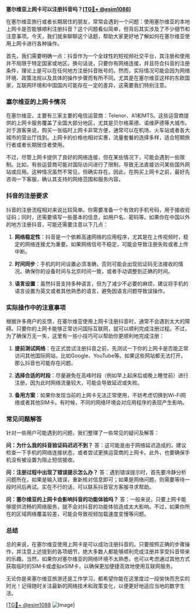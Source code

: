 **塞尔维亚上网卡可以注册抖音吗？[[TG💪+ @esim1088](https://t.me/s/esim1088)]**

在塞尔维亚旅行或者长期居住的朋友，常常会遇到一个问题：使用塞尔维亚的本地上网卡是否能够顺利注册抖音？这个问题看似简单，但背后其实涉及了不少细节和注意事项。今天，我们就来聊聊这个话题，帮助大家更好地了解如何在塞尔维亚使用上网卡进行各种操作。

首先，我们需要明确一点：抖音作为一个全球性的短视频社交平台，其注册和使用并不局限于特定国家或地区。换句话说，只要你有网络连接，并且符合抖音的注册条件，理论上是可以在任何地方注册抖音账号的。然而，实际情况可能会因为网络环境、政策法规以及具体的操作步骤而有所不同。尤其是在塞尔维亚这样的东欧国家，互联网环境和中国国内可能存在一定的差异，这需要我们特别注意。

### 塞尔维亚的上网卡情况

在塞尔维亚，主要有三家主要的电信运营商：Telenor、A1和MTS。这些运营商提供的上网卡服务覆盖了全国大部分地区，尤其是贝尔格莱德、诺维萨德等大城市。对于游客来说，购买一张临时上网卡非常方便，通常可以在机场、火车站或者各大城市的营业厅找到。上网卡的价格也相对实惠，流量套餐的选择多样，适合短期旅行者或者长期居住者使用。

不过，尽管上网卡提供了良好的网络连接，但在某些情况下，可能会遇到一些限制。比如，有些运营商可能对国际访问进行了限制，导致无法直接访问某些国外网站或应用。这种情况虽然不常见，但确实存在。因此，在购买上网卡之前，最好先咨询一下客服，确认其支持的网络范围和服务内容。

### 抖音的注册要求

抖音的注册流程相对来说比较简单。你需要准备一个有效的手机号码，用于接收验证码；同时，还需要填写一些基本的信息，如用户名、密码等。如果你在中国以外的地方注册抖音，可能还需要注意以下几点：

1. **网络稳定性**：抖音是一个依赖高速网络的应用程序，尤其是在上传视频时，稳定的网络连接尤为重要。如果网络信号不稳定，可能会导致注册失败或者上传中断。
   
2. **时间同步**：手机的时间设置必须准确，否则可能会出现验证码无法接收的情况。确保你的设备时间与北京时间一致，或者手动调整到正确的时间。

3. **语言设置**：虽然抖音支持多种语言，但为了减少不必要的麻烦，建议将手机的语言设置为英文或者其他熟悉的语言，避免因语言问题导致误操作。

### 实际操作中的注意事项

根据许多用户的反馈，在塞尔维亚使用上网卡注册抖音时，通常不会遇到太大的障碍。只要你的上网卡能够正常访问国际互联网，就可以顺利完成注册过程。不过，为了确保万无一失，这里有一些小技巧可以帮助你更顺利地完成注册：

1. **提前测试网络**：在正式尝试注册抖音之前，先测试一下你的上网卡是否能正常访问其他国际网站，比如Google、YouTube等。如果这些网站都无法打开，那么抖音也可能存在问题。

2. **选择合适的时段**：尽量避免在高峰时段（例如早上起床后或晚上睡觉前）进行注册，因为此时网络流量较大，可能会导致延迟或失败。

3. **备用方案**：如果你发现当前的上网卡无法正常使用，不妨考虑切换到Wi-Fi网络或者其他SIM卡。有时候，不同的网络环境会对应用程序的表现产生影响。

### 常见问题解答

针对一些用户可能遇到的问题，我们整理了一些常见的疑问及解答：

**问：为什么我的抖音验证码迟迟不到？**
答：这可能是由于网络延迟造成的。建议检查一下手机的网络连接状态，或者尝试更换运营商的上网卡。此外，也要确保手机没有被设置为阻止短信接收。

**问：注册过程中出现了错误提示怎么办？**
答：遇到错误提示时，首先要冷静分析问题所在。如果是输入错误，重新核对信息即可；如果是网络问题，则需要等待一段时间后再试。实在不行的话，可以联系抖音官方客服寻求帮助。

**问：塞尔维亚的上网卡会影响抖音的功能体验吗？**
答：一般来说，只要上网卡能够提供流畅的网络服务，就不会对抖音的功能体验造成太大影响。不过，如果你所在的区域网络覆盖较差，可能会导致视频加载速度变慢等问题。

### 总结

总的来说，在塞尔维亚使用上网卡是可以成功注册抖音的。只要按照正确的步骤操作，并注意上述提到的各项细节，绝大多数人都能够顺利完成注册并享受抖音带来的乐趣。当然，如果你对塞尔维亚的网络环境不太熟悉，也可以考虑通过其他方式获取临时的SIM卡或虚拟eSIM卡，以确保更加便捷高效地使用互联网服务。

无论你是来塞尔维亚旅游还是工作学习，都希望你能在这里度过一段愉快而充实的时光！记得随时关注最新的网络技术和政策变化，以便更好地适应当地的数字生活。

[[TG💪+ @esim1088](https://t.me/s/esim1088) ![Image](https://i.postimg.cc/4NQfJmqS/Snipaste-2025-05-13-00-14-12.png)]